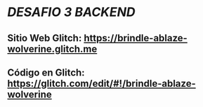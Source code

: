 
# *DESAFIO 3 BACKEND*

## Sitio Web Glitch: https://brindle-ablaze-wolverine.glitch.me
## Código en Glitch: https://glitch.com/edit/#!/brindle-ablaze-wolverine